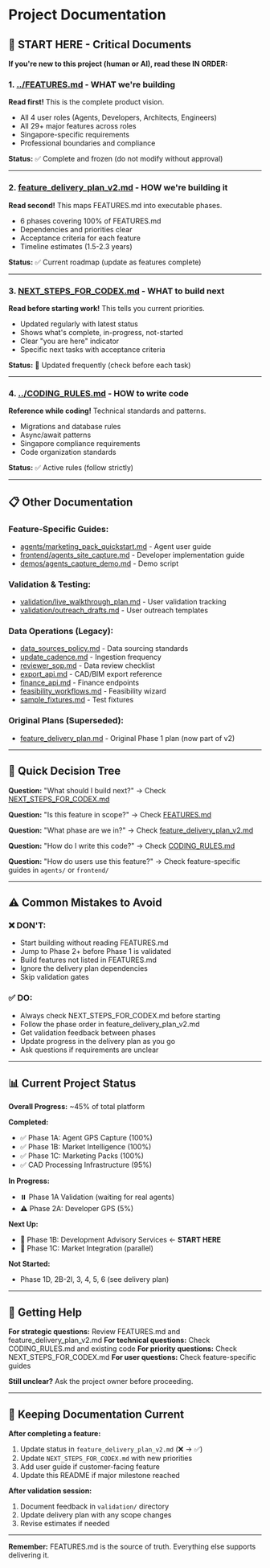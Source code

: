 # Project Documentation

## 🚨 START HERE - Critical Documents

**If you're new to this project (human or AI), read these IN ORDER:**

### 1. [../FEATURES.md](../FEATURES.md) - WHAT we're building
**Read first!** This is the complete product vision.
- All 4 user roles (Agents, Developers, Architects, Engineers)
- All 29+ major features across roles
- Singapore-specific requirements
- Professional boundaries and compliance

**Status:** ✅ Complete and frozen (do not modify without approval)

---

### 2. [feature_delivery_plan_v2.md](feature_delivery_plan_v2.md) - HOW we're building it
**Read second!** This maps FEATURES.md into executable phases.
- 6 phases covering 100% of FEATURES.md
- Dependencies and priorities clear
- Acceptance criteria for each feature
- Timeline estimates (1.5-2.3 years)

**Status:** ✅ Current roadmap (update as features complete)

---

### 3. [NEXT_STEPS_FOR_CODEX.md](NEXT_STEPS_FOR_CODEX.md) - WHAT to build next
**Read before starting work!** This tells you current priorities.
- Updated regularly with latest status
- Shows what's complete, in-progress, not-started
- Clear "you are here" indicator
- Specific next tasks with acceptance criteria

**Status:** 🔄 Updated frequently (check before each task)

---

### 4. [../CODING_RULES.md](../CODING_RULES.md) - HOW to write code
**Reference while coding!** Technical standards and patterns.
- Migrations and database rules
- Async/await patterns
- Singapore compliance requirements
- Code organization standards

**Status:** ✅ Active rules (follow strictly)

---

## 📋 Other Documentation

### Feature-Specific Guides:
- [agents/marketing_pack_quickstart.md](agents/marketing_pack_quickstart.md) - Agent user guide
- [frontend/agents_site_capture.md](frontend/agents_site_capture.md) - Developer implementation guide
- [demos/agents_capture_demo.md](demos/agents_capture_demo.md) - Demo script

### Validation & Testing:
- [validation/live_walkthrough_plan.md](validation/live_walkthrough_plan.md) - User validation tracking
- [validation/outreach_drafts.md](validation/outreach_drafts.md) - User outreach templates

### Data Operations (Legacy):
- [data_sources_policy.md](data_sources_policy.md) - Data sourcing standards
- [update_cadence.md](update_cadence.md) - Ingestion frequency
- [reviewer_sop.md](reviewer_sop.md) - Data review checklist
- [export_api.md](export_api.md) - CAD/BIM export reference
- [finance_api.md](finance_api.md) - Finance endpoints
- [feasibility_workflows.md](feasibility_workflows.md) - Feasibility wizard
- [sample_fixtures.md](sample_fixtures.md) - Test fixtures

### Original Plans (Superseded):
- [feature_delivery_plan.md](feature_delivery_plan.md) - Original Phase 1 plan (now part of v2)

---

## 🎯 Quick Decision Tree

**Question:** "What should I build next?"
→ Check [NEXT_STEPS_FOR_CODEX.md](NEXT_STEPS_FOR_CODEX.md)

**Question:** "Is this feature in scope?"
→ Check [FEATURES.md](../FEATURES.md)

**Question:** "What phase are we in?"
→ Check [feature_delivery_plan_v2.md](feature_delivery_plan_v2.md)

**Question:** "How do I write this code?"
→ Check [CODING_RULES.md](../CODING_RULES.md)

**Question:** "How do users use this feature?"
→ Check feature-specific guides in `agents/` or `frontend/`

---

## ⚠️ Common Mistakes to Avoid

### ❌ DON'T:
- Start building without reading FEATURES.md
- Jump to Phase 2+ before Phase 1 is validated
- Build features not listed in FEATURES.md
- Ignore the delivery plan dependencies
- Skip validation gates

### ✅ DO:
- Always check NEXT_STEPS_FOR_CODEX.md before starting
- Follow the phase order in feature_delivery_plan_v2.md
- Get validation feedback between phases
- Update progress in the delivery plan as you go
- Ask questions if requirements are unclear

---

## 📊 Current Project Status

**Overall Progress:** ~45% of total platform

**Completed:**
- ✅ Phase 1A: Agent GPS Capture (100%)
- ✅ Phase 1B: Market Intelligence (100%)
- ✅ Phase 1C: Marketing Packs (100%)
- ✅ CAD Processing Infrastructure (95%)

**In Progress:**
- ⏸️ Phase 1A Validation (waiting for real agents)
- ⚠️ Phase 2A: Developer GPS (5%)

**Next Up:**
- 🎯 Phase 1B: Development Advisory Services ← **START HERE**
- 🎯 Phase 1C: Market Integration (parallel)

**Not Started:**
- Phase 1D, 2B-2I, 3, 4, 5, 6 (see delivery plan)

---

## 🤝 Getting Help

**For strategic questions:** Review FEATURES.md and feature_delivery_plan_v2.md
**For technical questions:** Check CODING_RULES.md and existing code
**For priority questions:** Check NEXT_STEPS_FOR_CODEX.md
**For user questions:** Check feature-specific guides

**Still unclear?** Ask the project owner before proceeding.

---

## 🔄 Keeping Documentation Current

**After completing a feature:**
1. Update status in `feature_delivery_plan_v2.md` (❌ → ✅)
2. Update `NEXT_STEPS_FOR_CODEX.md` with new priorities
3. Add user guide if customer-facing feature
4. Update this README if major milestone reached

**After validation session:**
1. Document feedback in `validation/` directory
2. Update delivery plan with any scope changes
3. Revise estimates if needed

---

**Remember:** FEATURES.md is the source of truth. Everything else supports delivering it.
